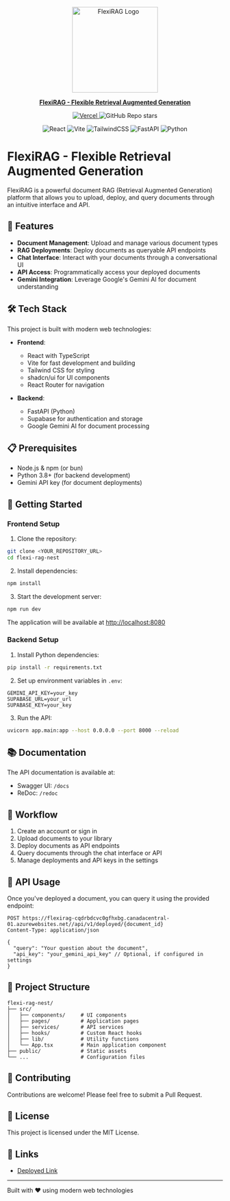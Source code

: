 <p align="center">
  <img src="https://github.com/user-attachments/assets/92d92469-4bb3-4698-9db0-3b0bbe8718a1" alt="FlexiRAG Logo" width="200" height="200" />
</p>
<p align="center">
  <a href="https://flexirag.vercel.app/" target="_blank"><strong>FlexiRAG - Flexible Retrieval Augmented Generation </strong></a>
</p>

<p align="center">

  <!-- First Line: Deployment + GitHub -->
  <a href="https://flexirag.vercel.app/">
    <img src="https://vercelbadge.vercel.app/api/aayushpaigwar/flexi-rag-frontend" alt="Vercel" />
  </a>
  <img src="https://img.shields.io/github/stars/AayushPaigwar/flexi-rag-frontend?style=social" alt="GitHub Repo stars" />

</p>

<p align="center">

  <!-- Second Line: Tech Stack -->
  <img src="https://img.shields.io/badge/Frontend-React-blue?logo=react" alt="React" />
  <img src="https://img.shields.io/badge/Build-Vite-purple?logo=vite" alt="Vite" />
  <img src="https://img.shields.io/badge/Styling-TailwindCSS-38B2AC?logo=tailwindcss&logoColor=white" alt="TailwindCSS" />
  <img src="https://img.shields.io/badge/Backend-FastAPI-009688?logo=fastapi&logoColor=white" alt="FastAPI" />
  <img src="https://img.shields.io/badge/Language-Python-3776AB?logo=python&logoColor=white" alt="Python" />

</p>







# FlexiRAG - Flexible Retrieval Augmented Generation

FlexiRAG is a powerful document RAG (Retrieval Augmented Generation) platform that allows you to upload, deploy, and query documents through an intuitive interface and API.

## 🚀 Features

* **Document Management**: Upload and manage various document types
* **RAG Deployments**: Deploy documents as queryable API endpoints
* **Chat Interface**: Interact with your documents through a conversational UI
* **API Access**: Programmatically access your deployed documents
* **Gemini Integration**: Leverage Google's Gemini AI for document understanding

## 🛠️ Tech Stack

This project is built with modern web technologies:

* **Frontend**:
  * React with TypeScript
  * Vite for fast development and building
  * Tailwind CSS for styling
  * shadcn/ui for UI components
  * React Router for navigation

* **Backend**:
  * FastAPI (Python)
  * Supabase for authentication and storage
  * Google Gemini AI for document processing

## 📋 Prerequisites

* Node.js & npm (or bun)
* Python 3.8+ (for backend development)
* Gemini API key (for document deployments)

## 🚦 Getting Started

### Frontend Setup

1. Clone the repository:

```bash
git clone <YOUR_REPOSITORY_URL>
cd flexi-rag-nest
```

2. Install dependencies:

```bash
npm install
```

3. Start the development server:

```bash
npm run dev
```

The application will be available at <http://localhost:8080>

### Backend Setup

1. Install Python dependencies:

```bash
pip install -r requirements.txt
```

2. Set up environment variables in `.env`:

```
GEMINI_API_KEY=your_key
SUPABASE_URL=your_url
SUPABASE_KEY=your_key
```

3. Run the API:

```bash
uvicorn app.main:app --host 0.0.0.0 --port 8000 --reload
```

## 📚 Documentation

The API documentation is available at:

* Swagger UI: `/docs`
* ReDoc: `/redoc`

## 🔄 Workflow

1. Create an account or sign in
2. Upload documents to your library
3. Deploy documents as API endpoints
4. Query documents through the chat interface or API
5. Manage deployments and API keys in the settings

## 🔑 API Usage

Once you've deployed a document, you can query it using the provided endpoint:

```http
POST https://flexirag-cqdrbdcvc0gfhxbg.canadacentral-01.azurewebsites.net//api/v1/deployed/{document_id}
Content-Type: application/json

{
  "query": "Your question about the document",
  "api_key": "your_gemini_api_key" // Optional, if configured in settings
}
```

## 🧩 Project Structure

```
flexi-rag-nest/
├── src/
│   ├── components/     # UI components
│   ├── pages/          # Application pages
│   ├── services/       # API services
│   ├── hooks/          # Custom React hooks
│   ├── lib/            # Utility functions
│   └── App.tsx         # Main application component
├── public/             # Static assets
└── ...                 # Configuration files
```

## 🤝 Contributing

Contributions are welcome! Please feel free to submit a Pull Request.

## 📄 License

This project is licensed under the MIT License.

## 🔗 Links

* [Deployed Link](https://flexirag.vercel.app)

---

Built with ❤️ using modern web technologies
